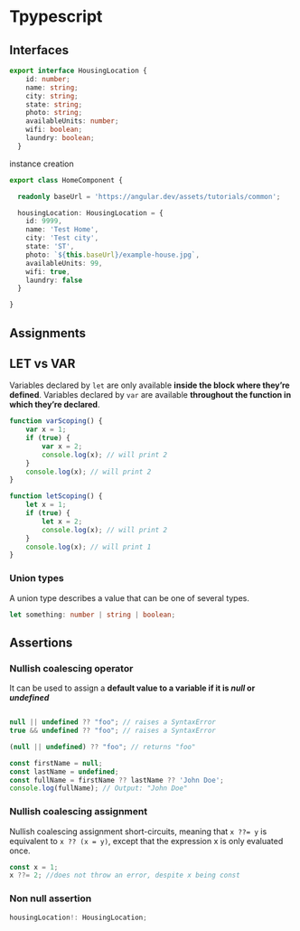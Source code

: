 # Tpypescript

## Interfaces

```typescript
export interface HousingLocation {
    id: number;
    name: string;
    city: string;
    state: string;
    photo: string;
    availableUnits: number;
    wifi: boolean;
    laundry: boolean;
  }
```

instance creation

```typescript
export class HomeComponent {

  readonly baseUrl = 'https://angular.dev/assets/tutorials/common';

  housingLocation: HousingLocation = {
    id: 9999,
    name: 'Test Home',
    city: 'Test city',
    state: 'ST',
    photo: `${this.baseUrl}/example-house.jpg`,
    availableUnits: 99,
    wifi: true,
    laundry: false
  }

}
```

## Assignments

## LET vs VAR

Variables declared by `let` are only available **inside the block where they’re defined**.
Variables declared by `var` are available **throughout the function in which they’re declared**.

```typescript
function varScoping() {
    var x = 1;
    if (true) {
        var x = 2;
        console.log(x); // will print 2
    }
    console.log(x); // will print 2
}

function letScoping() {
    let x = 1;
    if (true) {
        let x = 2;
        console.log(x); // will print 2
    }
    console.log(x); // will print 1
}
```

### Union types
A union type describes a value that can be one of several types.

```typescript
let something: number | string | boolean;
```


## Assertions

### Nullish coalescing operator

It can be used to assign a **default value to a variable if it is _null_ or _undefined_**

```typescript

null || undefined ?? "foo"; // raises a SyntaxError
true && undefined ?? "foo"; // raises a SyntaxError

(null || undefined) ?? "foo"; // returns "foo"
```

```typescript
const firstName = null;
const lastName = undefined;
const fullName = firstName ?? lastName ?? 'John Doe';
console.log(fullName); // Output: "John Doe"
```

### Nullish coalescing assignment

Nullish coalescing assignment short-circuits, meaning that `x ??= y` is equivalent to `x ?? (x = y)`, 
except that the expression x is only evaluated once.

```typescript
const x = 1;
x ??= 2; //does not throw an error, despite x being const

```

### Non null assertion

```typescript
housingLocation!: HousingLocation;
```




